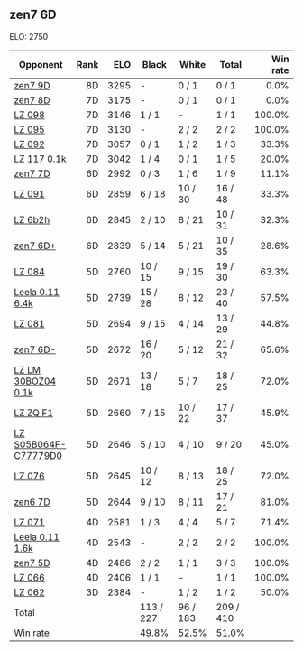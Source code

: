 ## zen7 6D ##

ELO: 2750

Opponent | Rank | ELO | Black | White | Total | Win rate
---------|-----:|----:|-------|-------|-------|-------:
[zen7 9D](zen7%209D.md) | 8D | 3295 | - | 0 / 1 | 0 / 1 | 0.0%
[zen7 8D](zen7%208D.md) | 7D | 3175 | - | 0 / 1 | 0 / 1 | 0.0%
[LZ 098](LZ%20098.md) | 7D | 3146 | 1 / 1 | - | 1 / 1 | 100.0%
[LZ 095](LZ%20095.md) | 7D | 3130 | - | 2 / 2 | 2 / 2 | 100.0%
[LZ 092](LZ%20092.md) | 7D | 3057 | 0 / 1 | 1 / 2 | 1 / 3 | 33.3%
[LZ 117 0.1k](LZ%20117%200.1k.md) | 7D | 3042 | 1 / 4 | 0 / 1 | 1 / 5 | 20.0%
[zen7 7D](zen7%207D.md) | 6D | 2992 | 0 / 3 | 1 / 6 | 1 / 9 | 11.1%
[LZ 091](LZ%20091.md) | 6D | 2859 | 6 / 18 | 10 / 30 | 16 / 48 | 33.3%
[LZ 6b2h](LZ%206b2h.md) | 6D | 2845 | 2 / 10 | 8 / 21 | 10 / 31 | 32.3%
[zen7 6D+](zen7%206D+.md) | 6D | 2839 | 5 / 14 | 5 / 21 | 10 / 35 | 28.6%
[LZ 084](LZ%20084.md) | 5D | 2760 | 10 / 15 | 9 / 15 | 19 / 30 | 63.3%
[Leela 0.11 6.4k](Leela%200.11%206.4k.md) | 5D | 2739 | 15 / 28 | 8 / 12 | 23 / 40 | 57.5%
[LZ 081](LZ%20081.md) | 5D | 2694 | 9 / 15 | 4 / 14 | 13 / 29 | 44.8%
[zen7 6D-](zen7%206D-.md) | 5D | 2672 | 16 / 20 | 5 / 12 | 21 / 32 | 65.6%
[LZ LM 30BOZ04 0.1k](LZ%20LM%2030BOZ04%200.1k.md) | 5D | 2671 | 13 / 18 | 5 / 7 | 18 / 25 | 72.0%
[LZ ZQ F1](LZ%20ZQ%20F1.md) | 5D | 2660 | 7 / 15 | 10 / 22 | 17 / 37 | 45.9%
[LZ S05B064F-C77779D0](LZ%20S05B064F-C77779D0.md) | 5D | 2646 | 5 / 10 | 4 / 10 | 9 / 20 | 45.0%
[LZ 076](LZ%20076.md) | 5D | 2645 | 10 / 12 | 8 / 13 | 18 / 25 | 72.0%
[zen6 7D](zen6%207D.md) | 5D | 2644 | 9 / 10 | 8 / 11 | 17 / 21 | 81.0%
[LZ 071](LZ%20071.md) | 4D | 2581 | 1 / 3 | 4 / 4 | 5 / 7 | 71.4%
[Leela 0.11 1.6k](Leela%200.11%201.6k.md) | 4D | 2543 | - | 2 / 2 | 2 / 2 | 100.0%
[zen7 5D](zen7%205D.md) | 4D | 2486 | 2 / 2 | 1 / 1 | 3 / 3 | 100.0%
[LZ 066](LZ%20066.md) | 4D | 2406 | 1 / 1 | - | 1 / 1 | 100.0%
[LZ 062](LZ%20062.md) | 3D | 2384 | - | 1 / 2 | 1 / 2 | 50.0%
Total | | | 113 / 227 | 96 / 183 | 209 / 410 | 
Win rate| | | 49.8% | 52.5% | 51.0% | 
